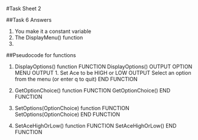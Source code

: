 #Task Sheet 2

##Task 6 Answers

1. You make it a constant variable
2. The DisplayMenu() function
3. 

##Pseudocode for functions
1. DisplayOptions() function
	FUNCTION DisplayOptions()
		OUTPUT OPTION MENU
		OUTPUT 1. Set Ace to be HIGH or LOW
		OUTPUT Select an option from the menu (or enter q to quit)
	END FUNCTION
	
2. GetOptionChoice() function
	FUNCTION GetOptionChoice()
	END FUNCTION

3. SetOptions(OptionChoice) function
	FUNCTION SetOptions(OptionChoice)
	END FUNCTION
	
4. SetAceHighOrLow() function
	FUNCTION SetAceHighOrLow()
	END FUNCTION